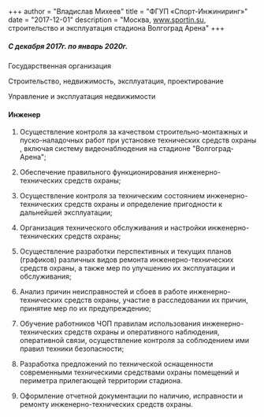 +++
author = "Владислав Михеев"
title = "ФГУП «Спорт-Инжиниринг»"
date = "2017-12-01"
description = "Москва, www.sportin.su, строительство и эксплуатация стадиона Волгоград Арена"
+++

##### С декабря 2017г. по январь 2020г.

Государственная организация

Строительство, недвижимость, эксплуатация, проектирование


Управление и эксплуатация недвижимости

#### Инженер

1. Осуществление контроля за качеством строительно-монтажных и пуско-наладочных работ при установке технических средств охраны , включая систему видеонаблюдения на стадионе "Волгоград-Арена";

2. Обеспечение правильного функционирования инженерно-технических средств охраны;

3. Осуществление контроля за техническим состоянием инженерно-технических средств охраны и определение пригодности к дальнейшей эксплуатации;

4. Организация технического обслуживания и настройки инженерно-технических средств охраны;

5. Осуществление разработки перспективных и текущих планов (графиков) различных видов ремонта инженерно-технических средств охраны, а также мер по улучшению их эксплуатации и обслуживания;

6. Анализ причин неисправностей и сбоев в работе инженерно-технических средств охраны, участие в расследовании их причин, принятие мер по их предупреждению;

7. Обучение работников ЧОП правилам использования инженерно-технических средств охраны и оперативного наблюдения, оперативной связи, осуществление контроля за соблюдением ими правил техники безопасности;

8. Разработка предложений по технической оснащенности современными техническими средствами охраны помещений и периметра прилегающей территории стадиона.

9. Оформление отчетной документации по наличию, исправности и ремонту инженерно-технических средств охраны.
